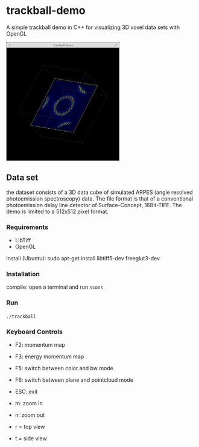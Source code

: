 # trackball-demo
A simple trackball demo in C++ for visualizing 3D voxel data sets with OpenGL

<img src="screenshot.png" alt="" width="300">

## Data set
the dataset consists of a 3D data cube of simulated ARPES (angle resolved photoemission spectroscopy) data.
The file format is that of a conventional photoemission delay line detector of Surface-Concept, 16Bit-TIFF. The demo
is limited to a 512x512 pixel format.

### Requirements

+ LibTiff
+ OpenGL

install (Ubuntu): sudo apt-get install libtiff5-dev freeglut3-dev

### Installation

compile: open a terminal and run
         `scons`
         
### Run
`./trackball`

### Keyboard Controls
+ F2: momentum map
+ F3: energy momentum map

+ F5: switch between color and bw mode
+ F6: switch between plane and pointcloud mode
+ ESC: exit

+ m: zoom in
+ n: zoom out
+ r = top view
+ t = side view

